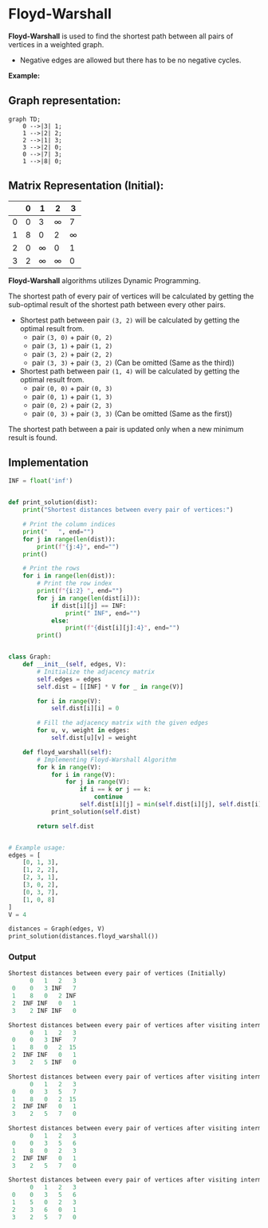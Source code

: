 # Floyd-Warshall
**Floyd-Warshall** is used to find the shortest path between all pairs of vertices in a weighted graph.
- Negative edges are allowed but there has to be no negative cycles.

**Example:**

## Graph representation:
```mermaid
graph TD;
    0 -->|3| 1;
    1 -->|2| 2;
    2 -->|1| 3;
    3 -->|2| 0;
    0 -->|7| 3;
    1 -->|8| 0;
```

## Matrix Representation (Initial):

|   | 0 | 1 | 2 | 3 |
|---|---|---|---|---|
| 0 | 0 | 3 | ∞ | 7 |
| 1 | 8 | 0 | 2 | ∞ |
| 2 | 0 | ∞ | 0 | 1 |
| 3 | 2 | ∞ | ∞ | 0 |

**Floyd-Warshall** algorithms utilizes Dynamic Programming.

The shortest path of every pair of vertices will be calculated by getting the sub-optimal result of the shortest path between every other pairs.
- Shortest path between pair `(3, 2)` will be calculated by getting the optimal result from.
  - pair `(3, 0)` + pair `(0, 2)`
  - pair `(3, 1)` + pair `(1, 2)`
  - pair `(3, 2)` + pair `(2, 2)`
  - pair `(3, 3)` + pair `(3, 2)` (Can be omitted (Same as the third))
- Shortest path between pair `(1, 4)` will be calculated by getting the optimal result from.
  - pair `(0, 0)` + pair `(0, 3)`
  - pair `(0, 1)` + pair `(1, 3)`
  - pair `(0, 2)` + pair `(2, 3)`
  - pair `(0, 3)` + pair `(3, 3)` (Can be omitted (Same as the first))

The shortest path between a pair is updated only when a new minimum result is found.

## Implementation
```python
INF = float('inf')


def print_solution(dist):
    print("Shortest distances between every pair of vertices:")

    # Print the column indices
    print("   ", end="")
    for j in range(len(dist)):
        print(f"{j:4}", end="")
    print()

    # Print the rows
    for i in range(len(dist)):
        # Print the row index
        print(f"{i:2} ", end="")
        for j in range(len(dist[i])):
            if dist[i][j] == INF:
                print(" INF", end="")
            else:
                print(f"{dist[i][j]:4}", end="")
        print()


class Graph:
    def __init__(self, edges, V):
        # Initialize the adjacency matrix
        self.edges = edges
        self.dist = [[INF] * V for _ in range(V)]

        for i in range(V):
            self.dist[i][i] = 0

        # Fill the adjacency matrix with the given edges
        for u, v, weight in edges:
            self.dist[u][v] = weight

    def floyd_warshall(self):
        # Implementing Floyd-Warshall Algorithm
        for k in range(V):
            for i in range(V):
                for j in range(V):
                    if i == k or j == k:
                        continue
                    self.dist[i][j] = min(self.dist[i][j], self.dist[i][k] + self.dist[k][j])
            print_solution(self.dist)

        return self.dist


# Example usage:
edges = [
    [0, 1, 3],
    [1, 2, 2],
    [2, 3, 1],
    [3, 0, 2],
    [0, 3, 7],
    [1, 0, 8]
]
V = 4

distances = Graph(edges, V)
print_solution(distances.floyd_warshall())
```

### Output
```python
Shortest distances between every pair of vertices (Initially)
      0   1   2   3
 0    0   3 INF   7
 1    8   0   2 INF
 2  INF INF   0   1
 3    2 INF INF   0

Shortest distances between every pair of vertices after visiting intermediate vertex: 0
      0   1   2   3
 0    0   3 INF   7
 1    8   0   2  15
 2  INF INF   0   1
 3    2   5 INF   0

Shortest distances between every pair of vertices after visiting intermediate vertex: 1
      0   1   2   3
 0    0   3   5   7
 1    8   0   2  15
 2  INF INF   0   1
 3    2   5   7   0

Shortest distances between every pair of vertices after visiting intermediate vertex: 2
      0   1   2   3
 0    0   3   5   6
 1    8   0   2   3
 2  INF INF   0   1
 3    2   5   7   0

Shortest distances between every pair of vertices after visiting intermediate vertex: 3
      0   1   2   3
 0    0   3   5   6
 1    5   0   2   3
 2    3   6   0   1
 3    2   5   7   0
```

